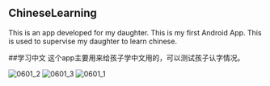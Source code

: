 

## ChineseLearning
This is an app developed for my daughter. 
This is my first Android App.
This is used to supervise my daughter to learn chinese.



##学习中文
这个app主要用来给孩子学中文用的，可以测试孩子认字情况。

![0601_2](https://user-images.githubusercontent.com/28782806/40838062-2019b24a-65cf-11e8-97b9-3505e2de4b89.png)
![0601_3](https://user-images.githubusercontent.com/28782806/40838063-204ac8e4-65cf-11e8-84d7-a7d37670e16e.png)
![0601_1](https://user-images.githubusercontent.com/28782806/40838064-2079be10-65cf-11e8-906e-9a524d101b04.png)
